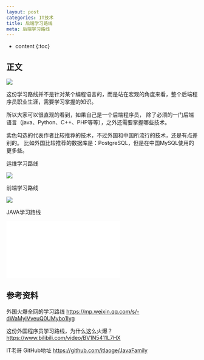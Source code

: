 ```yaml
---
layout: post
categories: IT技术
title: 后端学习路线
meta: 后端学习路线
---
```

* content
{:toc}
  
## 正文

![]({{site.baseurl}}/images/20210810/backend-map.png)

这份学习路线并不是针对某个编程语言的，而是站在宏观的角度来看，整个后端程序员职业生涯，需要学习掌握的知识。

所以大家可以很直观的看到，如果自己是一个后端程序员，
除了必须的一门后端语言（java、Python、C++、PHP等等），之外还需要掌握哪些技术。

紫色勾选的代表作者比较推荐的技术，不过外国和中国所流行的技术，还是有点差别的。
比如外国比较推荐的数据库是：PostgreSQL，但是在中国MySQL使用的更多些。

运维学习路线

![]({{site.baseurl}}/images/20210810/devops-map.png)

前端学习路线

![]({{site.baseurl}}/images/20210810/frontend-map.png)

JAVA学习路线

![]({{site.baseurl}}/images/20210810/java-map.pdf)

## 参考资料

外国火爆全网的学习路线 <https://mp.weixin.qq.com/s/-dWaMyiVveuQ0UMybo1Iyg>

这份外国程序员学习路线，为什么这么火爆？ <https://www.bilibili.com/video/BV1N5411L7HX>

IT老哥 GitHub地址 <https://github.com/itlaoge/JavaFamily>
